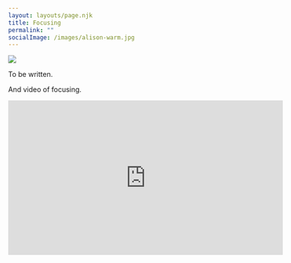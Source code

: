 ```yaml
---
layout: layouts/page.njk
title: Focusing
permalink: ""
socialImage: /images/alison-warm.jpg
---
```

![](/images/biel-morro-ZpKxweXHqkc-unsplash.jpg)

T﻿o be written. 

A﻿nd video of focusing.

<iframe width="560" height="315" src="https://www.youtube.com/embed/doboyw3foKM" title="YouTube video player" frameborder="0" allow="accelerometer; autoplay; clipboard-write; encrypted-media; gyroscope; picture-in-picture" allowfullscreen></iframe>